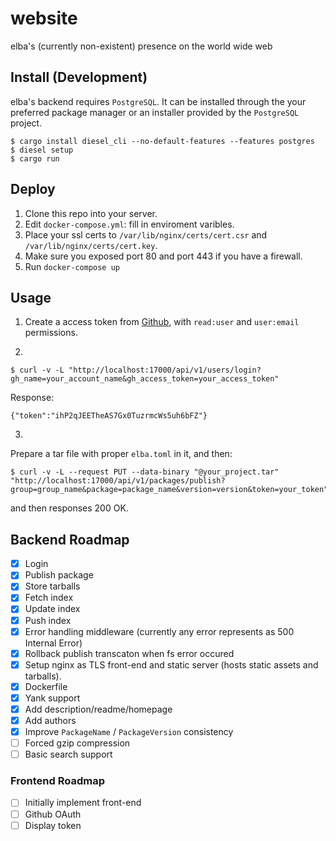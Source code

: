 # website
elba's (currently non-existent) presence on the world wide web

## Install (Development)

elba's backend requires `PostgreSQL`. It can be installed through the your preferred package manager or an installer provided by the `PostgreSQL` project.

```
$ cargo install diesel_cli --no-default-features --features postgres
$ diesel setup
$ cargo run
```

## Deploy
1. Clone this repo into your server.
2. Edit `docker-compose.yml`: fill in enviroment varibles.
3. Place your ssl certs to `/var/lib/nginx/certs/cert.csr` and 
`/var/lib/nginx/certs/cert.key`.
4. Make sure you exposed port 80 and port 443 if you have a firewall.
5. Run `docker-compose up`

## Usage
1. Create a access token from [Github](https://github.com/settings/tokens), with `read:user` and `user:email` permissions. 

2.
```
$ curl -v -L "http://localhost:17000/api/v1/users/login?gh_name=your_account_name&gh_access_token=your_access_token"
```

Response:
```
{"token":"ihP2qJEETheAS7Gx0TuzrmcWs5uh6bFZ"}
```

3.
Prepare a tar file with proper `elba.toml` in it, and then:
```
$ curl -v -L --request PUT --data-binary "@your_project.tar" "http://localhost:17000/api/v1/packages/publish?group=group_name&package=package_name&version=version&token=your_token"
```

and then responses 200 OK.

## Backend Roadmap
- [x] Login
- [x] Publish package
- [x] Store tarballs
- [x] Fetch index
- [x] Update index
- [x] Push index
- [x] Error handling middleware (currently any error represents as 500 Internal Error)
- [x] Rollback publish transcaton when fs error occured
- [x] Setup nginx as TLS front-end and static server (hosts static assets and tarballs).
- [x] Dockerfile
- [x] Yank support
- [x] Add description/readme/homepage
- [x] Add authors
- [x] Improve `PackageName` / `PackageVersion` consistency
- [ ] Forced gzip compression
- [ ] Basic search support

### Frontend Roadmap

- [ ] Initially implement front-end
- [ ] Github OAuth
- [ ] Display token
